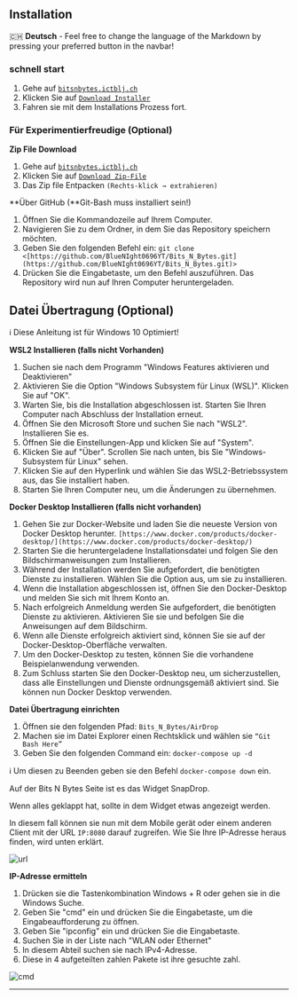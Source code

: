 ## Installation
🇨🇭 **Deutsch** - Feel free to change the language of the Markdown by pressing your preferred button in the navbar! 
### schnell start

1. Gehe auf [`bitsnbytes.ictblj.ch`](https://bitsnbytes.ictblj.ch)
2. Klicken Sie auf [`Download Installer`](https://bitsnbytes.ictblj.ch/installer)
3. Fahren sie mit dem Installations Prozess fort.

### Für Experimentierfreudige (Optional)

**Zip File Download**

1. Gehe auf [`bitsnbytes.ictblj.ch`](https://bitsnbytes.ictblj.ch)
2. Klicken Sie auf [`Download Zip-File`](https://bitsnbytes.ictblj.ch/bitsnbytes.zip)
3. Das Zip file Entpacken `(Rechts-klick → extrahieren)`

**Über GitHub (**Git-Bash muss installiert sein!)

1. Öffnen Sie die Kommandozeile auf Ihrem Computer.
2. Navigieren Sie zu dem Ordner, in dem Sie das Repository speichern möchten.
3. Geben Sie den folgenden Befehl ein: `git clone <[https://github.com/BlueNIght0696YT/Bits_N_Bytes.git](https://github.com/BlueNIght0696YT/Bits_N_Bytes.git)>`
4. Drücken Sie die Eingabetaste, um den Befehl auszuführen. Das Repository wird nun auf Ihren Computer heruntergeladen.

## Datei Übertragung (Optional)

ℹ️ Diese Anleitung ist für Windows 10 Optimiert!

**WSL2 Installieren (falls nicht Vorhanden)**

1. Suchen sie nach dem Programm "Windows Features aktivieren und Deaktivieren"
2. Aktivieren Sie die Option "Windows Subsystem für Linux (WSL)". Klicken Sie auf "OK".
3. Warten Sie, bis die Installation abgeschlossen ist. Starten Sie Ihren Computer nach Abschluss der Installation erneut.
4. Öffnen Sie den Microsoft Store und suchen Sie nach "WSL2". Installieren Sie es.
5. Öffnen Sie die Einstellungen-App und klicken Sie auf "System".
6. Klicken Sie auf "Über". Scrollen Sie nach unten, bis Sie "Windows-Subsystem für Linux" sehen.
7. Klicken Sie auf den Hyperlink und wählen Sie das WSL2-Betriebssystem aus, das Sie installiert haben.
8. Starten Sie Ihren Computer neu, um die Änderungen zu übernehmen.

**Docker Desktop Installieren (falls nicht vorhanden)**

1. Gehen Sie zur Docker-Website und laden Sie die neueste Version von Docker Desktop herunter. `[https://www.docker.com/products/docker-desktop/](https://www.docker.com/products/docker-desktop/)`
2. Starten Sie die heruntergeladene Installationsdatei und folgen Sie den Bildschirmanweisungen zum Installieren.
3. Während der Installation werden Sie aufgefordert, die benötigten Dienste zu installieren. Wählen Sie die Option aus, um sie zu installieren.
4. Wenn die Installation abgeschlossen ist, öffnen Sie den Docker-Desktop und melden Sie sich mit Ihrem Konto an.
5. Nach erfolgreich Anmeldung werden Sie aufgefordert, die benötigten Dienste zu aktivieren. Aktivieren Sie sie und befolgen Sie die Anweisungen auf dem Bildschirm.
6. Wenn alle Dienste erfolgreich aktiviert sind, können Sie sie auf der Docker-Desktop-Oberfläche verwalten.
7. Um den Docker-Desktop zu testen, können Sie die vorhandene Beispielanwendung verwenden.
8. Zum Schluss starten Sie den Docker-Desktop neu, um sicherzustellen, dass alle Einstellungen und Dienste ordnungsgemäß aktiviert sind. Sie können nun Docker Desktop verwenden.

**Datei Übertragung einrichten**

1. Öffnen sie den folgenden Pfad: `Bits_N_Bytes/AirDrop`
2. Machen sie im Datei Explorer einen Rechtsklick und wählen sie `“Git Bash Here”`
3. Geben Sie den folgenden Command ein: `docker-compose up -d`

ℹ️ Um diesen zu Beenden geben sie den Befehl `docker-compose down` ein.

Auf der Bits N Bytes Seite ist es das Widget SnapDrop.

Wenn alles geklappt hat, sollte in dem Widget etwas angezeigt werden.

In diesem fall können sie nun mit dem Mobile gerät oder einem anderen Client mit der URL `IP:8080` darauf zugreifen. Wie Sie Ihre IP-Adresse heraus finden, wird unten erklärt.

![url](https://bitsnbytes.ictblj.ch/images/urlimg.png)

**IP-Adresse ermitteln**

1. Drücken sie die Tastenkombination Windows + R oder gehen sie in die Windows Suche.
2. Geben Sie "cmd" ein und drücken Sie die Eingabetaste, um die Eingabeaufforderung zu öffnen.
3. Geben Sie "ipconfig" ein und drücken Sie die Eingabetaste.
4. Suchen Sie in der Liste nach "WLAN oder Ethernet"
5. In diesem Abteil suchen sie nach IPv4-Adresse.
6. Diese in 4 aufgeteilten zahlen Pakete ist ihre gesuchte zahl.

![cmd](https://bitsnbytes.ictblj.ch/images/cmdimg.png)

---